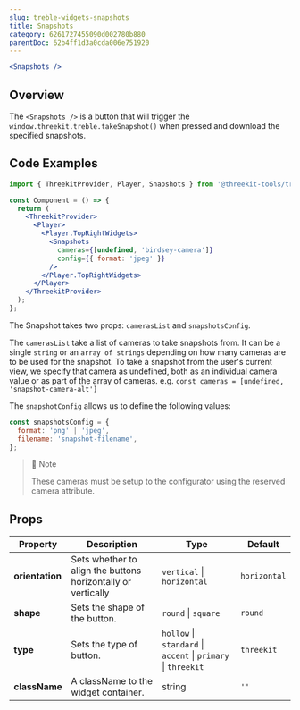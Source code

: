 ```yaml
---
slug: treble-widgets-snapshots
title: Snapshots
category: 6261727455090d002780b880
parentDoc: 62b4ff1d3a0cda006e751920
---
```


```jsx
<Snapshots />
```

## Overview

The `<Snapshots />` is a button that will trigger the `window.threekit.treble.takeSnapshot()` when pressed and download the specified snapshots.

## Code Examples

```jsx
import { ThreekitProvider, Player, Snapshots } from '@threekit-tools/treble';

const Component = () => {
  return (
    <ThreekitProvider>
      <Player>
        <Player.TopRightWidgets>
          <Snapshots
            cameras={[undefined, 'birdsey-camera']}
            config={{ format: 'jpeg' }}
          />
        </Player.TopRightWidgets>
      </Player>
    </ThreekitProvider>
  );
};
```

The Snapshot takes two props: `camerasList` and `snapshotsConfig`.

The `camerasList` take a list of cameras to take snapshots from. It can be a single `string` or an `array of strings` depending on how many cameras are to be used for the snapshot. To take a snapshot from the user's current view, we specify that camera as undefined, both as an individual camera value or as part of the array of cameras. e.g. `const cameras = [undefined, 'snapshot-camera-alt']`

The `snapshotConfig` allows us to define the following values:

```js
const snapshotsConfig = {
  format: 'png' | 'jpeg',
  filename: 'snapshot-filename',
};
```

> 🚧 Note
>
> These cameras must be setup to the configurator using the reserved camera attribute.

## Props

| Property        | Description                                                  | Type                                                          | Default      |
| --------------- | ------------------------------------------------------------ | ------------------------------------------------------------- | ------------ |
| **orientation** | Sets whether to align the buttons horizontally or vertically | `vertical` \| `horizontal`                                    | `horizontal` |
| **shape**       | Sets the shape of the button.                                | `round` \| `square`                                           | `round`      |
| **type**        | Sets the type of button.                                     | `hollow` \| `standard` \| `accent` \| `primary` \| `threekit` | `threekit`   |
| **className**   | A className to the widget container.                         | string                                                        | `''`         |
